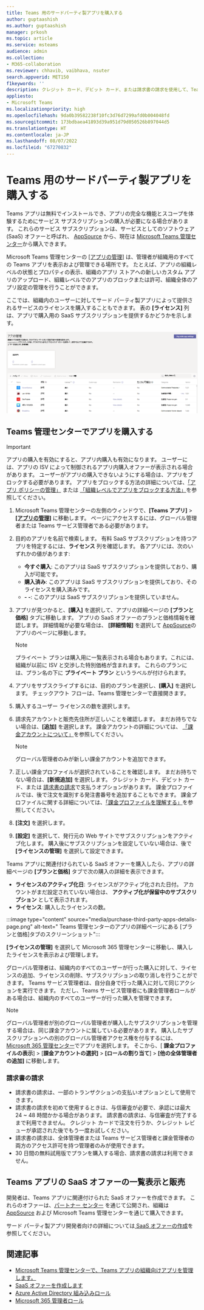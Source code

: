 ```yaml
---
title: Teams 用のサードパーティ製アプリを購入する
author: guptaashish
ms.author: guptaashish
manager: prkosh
ms.topic: article
ms.service: msteams
audience: admin
ms.collection:
- M365-collaboration
ms.reviewer: chhavib, vaibhava, nsuter
search.appverid: MET150
f1keywords: ''
description: クレジット カード、デビット カード、または請求書の請求を使用して、Teams ストアからサード パーティ製アプリを購入する方法について説明します。
appliesto:
- Microsoft Teams
ms.localizationpriority: high
ms.openlocfilehash: 9da0b39582238f10fc3d76d7299afd0b004048fd
ms.sourcegitcommit: 173bdbaea41893d39a951d79d050526b897044d5
ms.translationtype: HT
ms.contentlocale: ja-JP
ms.lasthandoff: 08/07/2022
ms.locfileid: "67270832"
---
```

# <a name="purchase-third-party-apps-for-teams"></a>Teams 用のサードパーティ製アプリを購入する

Teams アプリは無料でインストールでき、アプリの完全な機能とスコープを体験するためにサービス サブスクリプションの購入が必要になる場合があります。 これらのサービス サブスクリプションは、サービスとしてのソフトウェア (SaaS) オファーと呼ばれ、 [AppSource](https://appsource.microsoft.com/) から、現在は [ Microsoft Teams 管理センター](https://admin.teams.microsoft.com)から購入できます。

Microsoft Teams 管理センターの [[アプリの管理]](manage-apps.md) は、管理者が組織用のすべての Teams アプリを表示および管理できる場所です。 たとえば、アプリの組織レベルの状態とプロパティの表示、組織のアプリ ストアへの新しいカスタム アプリのアップロード、組織レベルでのアプリのブロックまたは許可、組織全体のアプリ設定の管理を行うことができます。

ここでは、組織内のユーザーに対してサード パーティ製アプリによって提供されるサービスのライセンスを購入することもできます。 表の **[ライセンス]** 列は、アプリで購入用の SaaS サブスクリプションを提供するかどうかを示します。

![購入ライセンスの アプリの管理 ページのスクリーンショット。](media/manage-apps-new-page.png)

## <a name="purchase-apps-in-the-teams-admin-center"></a>Teams 管理センターでアプリを購入する

> [!IMPORTANT]
> アプリの購入を有効にすると、アプリ内購入も有効になります。 ユーザーには、アプリの ISV によって制御されるアプリ内購入オファーが表示される場合があります。 ユーザーがアプリの購入できないようにする場合は、アプリをブロックする必要があります。 アプリをブロックする方法の詳細については、[「アプリ ポリシーの管理」](app-policies.md) または [「組織レベルでアプリをブロックする方法」](manage-apps.md#allow-and-block-apps)を参照してください。

1. Microsoft Teams 管理センターの左側のウィンドウで、**[Teams アプリ]** > **[[アプリの管理]](https://admin.teams.microsoft.com/policies/manage-apps)** に移動します。 ページにアクセスするには、グローバル管理者または Teams サービス管理者である必要があります。

1. 目的のアプリを名前で検索します。 有料 SaaS サブスクリプションを持つアプリを特定するには、**ライセンス** 列を確認します。 各アプリには、次のいずれかの値があります:
    * **今すぐ購入**: このアプリは SaaS サブスクリプションを提供しており、購入が可能です。  
    * **購入済み**: このアプリは SaaS サブスクリプションを提供しており、そのライセンスを購入済みです。
    * **- -**: このアプリは SaaS サブスクリプションを提供していません。

1. アプリが見つかると、**[購入]** を選択して、アプリの詳細ページの **[プランと価格]** タブに移動します。 アプリの SaaS オファーのプランと価格情報を確認します。 詳細情報が必要な場合は、 **[詳細情報]** を選択して [AppSource](https://appsource.microsoft.com/)のアプリのページに移動します。

   > [!NOTE]
   > プライベート プランは購入用に一覧表示される場合もあります。これには、組織が以前に ISV と交渉した特別価格が含まれます。 これらのプランには、プラン名の下に **プライベート プラン** というラベルが付けられます。

1. アプリをサブスクライブするには、目的のプランを選択し、**[購入]** を選択します。 チェックアウト フローは、Teams 管理センターで直接開きます。

1. 購入するユーザー ライセンスの数を選択します。

1. 請求先アカウントと販売先住所が正しいことを確認します。 まだお持ちでない場合は、**[追加]** を選択します。 課金アカウントの詳細については、 [「課金アカウントについて」](/microsoft-365/commerce/manage-billing-accounts)を参照してください。

   > [!NOTE]
   > グローバル管理者のみが新しい課金アカウントを追加できます。

1. 正しい課金プロファイルが選択されていることを確認します。 まだお持ちでない場合は、**[新規追加]** を選択します。 クレジット カード、デビット カード、または [請求書の請求](#invoice-billing)で支払うオプションがあります。 課金プロファイルでは、後で注文を識別する発注書番号を追加することもできます。 課金プロファイルに関する詳細については、[「課金プロファイルを理解する」](/microsoft-365/commerce/billing-and-payments/manage-billing-profiles)を参照してください。

1. **[注文]** を選択します。

1. **[設定]** を選択して、発行元の Web サイトでサブスクリプションをアクティブ化します。 購入後にサブスクリプションを設定していない場合は、後で **[ライセンスの管理]** を選択して設定できます。

Teams アプリに関連付けられている SaaS オファーを購入したら、アプリの詳細ページの **[プランと価格]** タブで次の購入の詳細を表示できます。

* **ライセンスのアクティブ化日**: ライセンスがアクティブ化された日付。 アカウントがまだ設定されていない場合は、 **アクティブ化が保留中のサブスクリプション** として表示されます。
* **ライセンス**: 購入したライセンスの数。

:::image type="content" source="media/purchase-third-party-apps-details-page.png" alt-text=" Teams 管理センターのアプリの詳細ページにある [プランと価格]タブのスクリーンショット":::

**[ライセンスの管理]** を選択して Microsoft 365 管理センターに移動し、購入したライセンスを表示および管理します。

グローバル管理者は、組織内のすべてのユーザーが行った購入に対して、ライセンスの追加、ライセンスの削除、サブスクリプションの取り消しを行うことができます。 Teams サービス管理者は、自分自身で行った購入に対して同じアクションを実行できます。 ただし、Teams サービス管理者にも課金管理者ロールがある場合は、組織内のすべてのユーザーが行った購入を管理できます。

> [!NOTE]
> グローバル管理者が別のグローバル管理者が購入したサブスクリプションを管理する場合は、同じ課金アカウントに属している必要があります。 購入したサブスクリプションへの別のグローバル管理者アクセス権を付与するには、[Microsoft 365 管理センター](https://admin.microsoft.com)でアプリを選択します。 そこから、[ **課金プロファイルの表示**] > [**課金アカウントの選択]** > **[ロールの割り当て**] > **[他の全体管理者の追加]** に移動します。

### <a name="invoice-billing"></a>請求書の請求

* 請求書の請求は、一部のトランザクションの支払いオプションとして使用できます。
* 請求書の請求を初めて使用するときは、与信審査が必要で、承認には最大 24 ~ 48 時間かかる場合があります。 請求書の請求は、与信審査が完了するまで利用できません。 クレジット カードで注文を行うか、クレジット レビューが承認された後でもう一度お試しください。
* 請求書の請求は、全体管理者または Teams サービス管理者と課金管理者の両方のアクセス許可を持つ管理者のみが使用できます。
* 30 日間の無料試用版でプランを購入する場合、請求書の請求は利用できません。

## <a name="list-and-sell-a-saas-offer-for-a-teams-app"></a>Teams アプリの SaaS オファーの一覧表示と販売

開発者は、Teams アプリに関連付けられた SaaS オファーを作成できます。 これらのオファーは、[パートナー センター](https://partner.microsoft.com) を通じて公開され、組織は [AppSource](https://appsource.microsoft.com/) および Microsoft Teams 管理センターを通じて購入できます。

サード パーティ製アプリ開発者向けの詳細については[ SaaS オファーの作成](/azure/marketplace/partner-center-portal/create-new-saas-offer)を参照してください。

## <a name="related-articles"></a>関連記事

* [Microsoft Teams 管理センターで、Teams アプリの組織向けアプリを管理します。](manage-apps.md)
* [ SaaS オファーを作成します](/azure/marketplace/partner-center-portal/create-new-saas-offer)
* [Azure Active Directory 組み込みロール](/azure/active-directory/roles/permissions-reference)
* [Microsoft 365 管理者ロール](/microsoft-365/admin/add-users/about-admin-roles)
